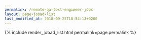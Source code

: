 ```yaml
---
permalink: /remote-qa-test-engineer-jobs
layout: page-jobad-list
last_modified_at: 2018-09-25T18:54:13+0200
---
```

{% include render_jobad_list.html permalink=page.permalink %}

